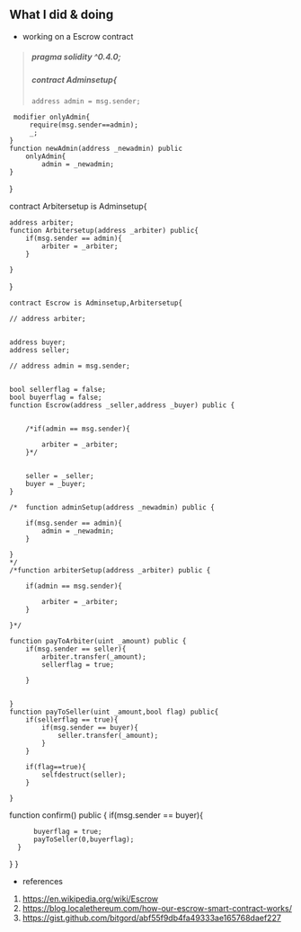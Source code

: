 ﻿## What I did & doing

+ working on a Escrow contract 
>##### pragma solidity ^0.4.0;
>##### contract Adminsetup{  
>```
>address admin = msg.sender;     
     modifier onlyAdmin{         
         require(msg.sender==admin);
         _;
    }    
    function newAdmin(address _newadmin) public
        onlyAdmin{
            admin = _newadmin;
    }
    
}

contract Arbitersetup is Adminsetup{
    
    address arbiter;
    function Arbitersetup(address _arbiter) public{
        if(msg.sender == admin){
            arbiter = _arbiter;
        }
        
    } 
}
    
    contract Escrow is Adminsetup,Arbitersetup{
    
    // address arbiter;
    
    
    address buyer;
    address seller;
    
    // address admin = msg.sender;
    
    
    bool sellerflag = false;
    bool buyerflag = false;
    function Escrow(address _seller,address _buyer) public {
        
        
        /*if(admin == msg.sender){
            
            arbiter = _arbiter;
        }*/
        
        
        seller = _seller;
        buyer = _buyer;
    } 
    
    /*  function adminSetup(address _newadmin) public {
        
        if(msg.sender == admin){
            admin = _newadmin;
        }
        
    }
    */
    /*function arbiterSetup(address _arbiter) public {
        
        if(admin == msg.sender){
            
            arbiter = _arbiter;
        }
        
    }*/
    
    function payToArbiter(uint _amount) public {
        if(msg.sender == seller){
            arbiter.transfer(_amount);
            sellerflag = true;
    
        }
        
        
    }
    function payToSeller(uint _amount,bool flag) public{
        if(sellerflag == true){
            if(msg.sender == buyer){
                seller.transfer(_amount);
            }       
        }
        
        if(flag==true){
            selfdestruct(seller);
        }
        
    }
    
  function confirm() public
  {
      if(msg.sender == buyer){ 
          
          buyerflag = true;
          payToSeller(0,buyerflag);
      }
  }
} 
 
+  references
1. https://en.wikipedia.org/wiki/Escrow
2. https://blog.localethereum.com/how-our-escrow-smart-contract-works/
3. https://gist.github.com/bitgord/abf55f9db4fa49333ae165768daef227
